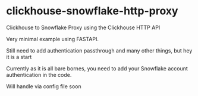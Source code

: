 # clickhouse-snowflake-http-proxy
Clickhouse to Snowflake Proxy using the Clickhouse HTTP API

Very minimal example using FASTAPI. 

Still need to add authentication passthrough and many other things, but hey it is a start


Currently as it is all bare bornes, you need to add your Snowflake account authentication in the code. 

Will handle via config file soon
